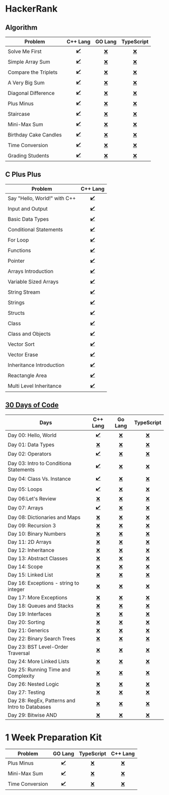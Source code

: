 # HackerRank

## Algorithm

| Problem               | C++ Lang                                    | GO Lang    | TypeScript |
| --------------------- | :-----------------------------------------: | :--------: | :--------: | 
| Solve Me First        | [✔️](Algorithm/CPP/Solve-me-first.cpp)       | [❌]()     | [❌]()      |
| Simple Array Sum      | [✔️](Algorithm/CPP/Simple_array_sum.cpp)     | [❌]()     | [❌]()      |
| Compare the Triplets  | [✔️](Algorithm/CPP/Compare_the_Triplets.cpp) | [❌]()     | [❌]()      |
| A Very Big Sum        | [✔️](Algorithm/CPP/a_very_big_sum.cpp)       | [❌]()     | [❌]()      |
| Diagonal Difference   | [✔️](Algorithm/CPP/Diagonal_Difference.cpp)  | [❌]()     | [❌]()      |
| Plus Minus            | [✔️](Algorithm/CPP/Plus_minus.cpp)           | [❌]()     | [❌]()      |
| Staircase             | [✔️](Algorithm/CPP/staircase.cpp)            | [❌]()     | [❌]()      |
| Mini-Max Sum          | [✔️](Algorithm/CPP/Mini_Max_Sum.cpp)         | [❌]()     | [❌]()      |
| Birthday Cake Candles | [✔️](Algorithm/CPP/Birthy_Cake_Candel.cpp)   | [❌]()     | [❌]()      |
| Time Conversion       | [✔️](Algorithm/CPP/Time_Conversion.cpp)      | [❌]()     | [❌]()      |
| Grading Students      | [✔️](Algorithm/CPP/Grading_Students.cpp)     | [❌]()     | [❌]()      |

## C Plus Plus

| Problem                      | C++ Lang                                    |
| ---------------------------- | :-----------------------------------------: |
| Say "Hello, World!" with C++ | [✔️](C++/helloworld.cpp)                     |
| Input and Output             | [✔️](C++/input_output.cpp)                   |
| Basic Data Types             | [✔️](C++/basic_data_type.cpp)                |
| Conditional Statements       | [✔️](C++/conditional_statements.cpp)         |
| For Loop                     | [✔️](C++/for_loop.cpp)                       |
| Functions                    | [✔️](C++/function.cpp)                       |
| Pointer                      | [✔️](C++/pointer.cpp)                        |
| Arrays Introduction          | [✔️](C++/arrays_introduction.cpp)            |
| Variable Sized Arrays        | [✔️](C++/VariableSizedArrays.cpp)            |
| String Stream                | [✔️](C++/StringStream.cpp)                   |
| Strings                      | [✔️](C++/string.cpp)                         |
| Structs                      | [✔️](C++/structs.cpp)                        |
| Class                        | [✔️](C++/class.cpp)                          |
| Class and Objects            | [✔️](C++/ClassesAndObjects.cpp)              |
| Vector Sort                  | [✔️](C++/Vector_Sort.cpp)                    |
| Vector Erase                 | [✔️](C++/Vector_Erase.cpp)                   |
| Inheritance Introduction     | [✔️](C++/Inheritance_Introduction.cpp)       |
| Reactangle Area              | [✔️](C++/Reactangle_Area.cpp)                |
| Multi Level Inheritance      | [✔️](C++/Multi_Level_Inheritance.cpp)        |

## [30 Days of Code](https://www.hackerrank.com/domains/tutorials/30-days-of-code)

| Days                                           | C++ Lang                            | Go Lang                           | TypeScript                               |
| ---------------------------------------------- | :---------------------------------: | :-------------------------------: | :--------------------------------------: |
| Day 00: Hello, World                           |  [✔️](30-Days-of-Code/CPP/day00.cpp) | [❌]()                            | [❌]()                                   |
| Day 01: Data Types                             | [❌]()                              | [❌]()                            | [❌]()                                   |
| Day 02: Operators                              |  [✔️](30-Days-of-Code/CPP/day02.cpp) | [❌]()                            | [❌]()                                   |
| Day 03: Intro to Conditiona Statements         |  [✔️](30-Days-of-Code/CPP/day03.cpp) | [❌]()                            | [❌]()                                   |
| Day 04: Class Vs. Instance                     |  [✔️](30-Days-of-Code/CPP/day04.cpp) | [❌]()                            | [❌]()                                   |
| Day 05: Loops                                  |  [✔️](30-Days-of-Code/CPP/day05.cpp) | [❌]()                            | [❌]()                                   |
| Day 06:Let's Review                            | [❌]()                              | [❌]()                            | [❌]()                                   |
| Day 07: Arrays                                 |  [✔️](30-Days-of-Code/CPP/day07.cpp) | [❌]()                            | [❌]()                                   |
| Day 08: Dictionaries and Maps                  | [❌]()                              | [❌]()                            | [❌]()                                   |
| Day 09: Recursion 3                            | [❌]()                              | [❌]()                            | [❌]()                                   |
| Day 10: Binary Numbers                         | [❌]()                              | [❌]()                            | [❌]()                                   |
| Day 11: 2D Arrays                              | [❌]()                              | [❌]()                            | [❌]()                                   |
| Day 12: Inheritance                            | [❌]()                              | [❌]()                            | [❌]()                                   |
| Day 13: Abstract Classes                       | [❌]()                              | [❌]()                            | [❌]()                                   |
| Day 14: Scope                                  | [❌]()                              | [❌]()                            | [❌]()                                   |
| Day 15: Linked List                            | [❌]()                              | [❌]()                            | [❌]()                                   |
| Day 16: Exceptions - string to integer         | [❌]()                              | [❌]()                            | [❌]()                                   |
| Day 17: More Exceptions                        | [❌]()                              | [❌]()                            | [❌]()                                   |
| Day 18: Queues and Stacks                      | [❌]()                              | [❌]()                            | [❌]()                                   |
| Day 19: Interfaces                             | [❌]()                              | [❌]()                            | [❌]()                                   |
| Day 20: Sorting                                | [❌]()                              | [❌]()                            | [❌]()                                   |
| Day 21: Generics                               | [❌]()                              | [❌]()                            | [❌]()                                   |
| Day 22: Binary Search Trees                    | [❌]()                              | [❌]()                            | [❌]()                                   |
| Day 23: BST Level-Order Traversal              | [❌]()                              | [❌]()                            | [❌]()                                   |
| Day 24: More Linked Lists                      | [❌]()                              | [❌]()                            | [❌]()                                   |
| Day 25: Running Time and Complexity            | [❌]()                              | [❌]()                            | [❌]()                                   |
| Day 26: Nested Logic                           | [❌]()                              | [❌]()                            | [❌]()                                   |
| Day 27: Testing                                | [❌]()                              | [❌]()                            | [❌]()                                   |
| Day 28: RegEx, Patterns and Intro to Databases | [❌]()                              | [❌]()                            | [❌]()                                   |
| Day 29: Bitwise AND                            | [❌]()                              | [❌]()                            | [❌]()                                   |

# 1 Week Preparation Kit

| Problem         | GO Lang                                           | TypeScript | C++ Lang |
| --------------- | :-----------------------------------------------: | :--------: | :------: |
| Plus Minus      | [✔️](1-Week-Preparation-Kit/GO/Plus_Minus.go)      | [❌]()     | [❌]()   | 
| Mini-Max Sum    | [✔️](1-Week-Preparation-Kit/GO/Mini_Max_Sum.go)    | [❌]()     | [❌]()   |
| Time Conversion | [✔️](1-Week-Preparation-Kit/GO/Time_Conversion.go) | [❌]()     | [❌]()   |
